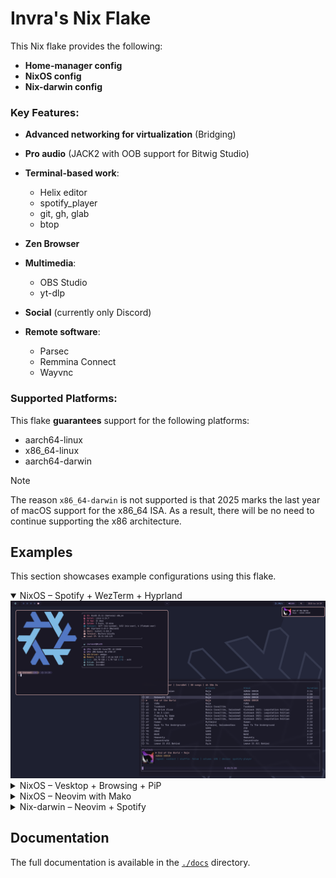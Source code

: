 # Invra's Nix Flake

This Nix flake provides the following:

* **Home-manager config**
* **NixOS config**
* **Nix-darwin config**

### Key Features:

- **Advanced networking for virtualization** (Bridging)
- **Pro audio** (JACK2 with OOB support for Bitwig Studio)
- **Terminal-based work**:
  - Helix editor
  - spotify_player
  - git, gh, glab
  - btop

- **Zen Browser**
- **Multimedia**:
  - OBS Studio
  - yt-dlp

- **Social** (currently only Discord)
- **Remote software**:
  - Parsec
  - Remmina Connect
  - Wayvnc

### Supported Platforms:

This flake **guarantees** support for the following platforms:

* aarch64-linux
* x86_64-linux
* aarch64-darwin

> [!NOTE]
> The reason `x86_64-darwin` is not supported is that 2025 marks the last year of macOS support for the x86\_64 ISA. As a result, there will be no need to continue supporting the x86 architecture.

## Examples

This section showcases example configurations using this flake.

<details open>
<summary>NixOS – Spotify + WezTerm + Hyprland</summary>
<img src="./.res/demo_1.png" alt="Demo 1">
</details>

<details>
<summary>NixOS – Vesktop + Browsing + PiP</summary>
<img src="./.res/demo_2.png" alt="Demo 2">
</details>

<details>
<summary>NixOS – Neovim with Mako</summary>
<img src="./.res/demo_3.png" alt="Demo 3">
</details>

<details>
<summary>Nix-darwin – Neovim + Spotify</summary>
<img src="./.res/demo_4.png" alt="Demo 4">
</details>

## Documentation

The full documentation is available in the [`./docs`](./docs/) directory.
